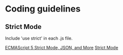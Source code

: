 # Coding guidelines

## Strict Mode
Include 'use strict' in each .js file.

[ECMAScript 5 Strict Mode, JSON, and More](http://ejohn.org/blog/ecmascript-5-strict-mode-json-and-more/)
[Strict Mode ](https://developer.mozilla.org/en-US/docs/Web/JavaScript/Reference/Functions_and_function_scope/Strict_mode)